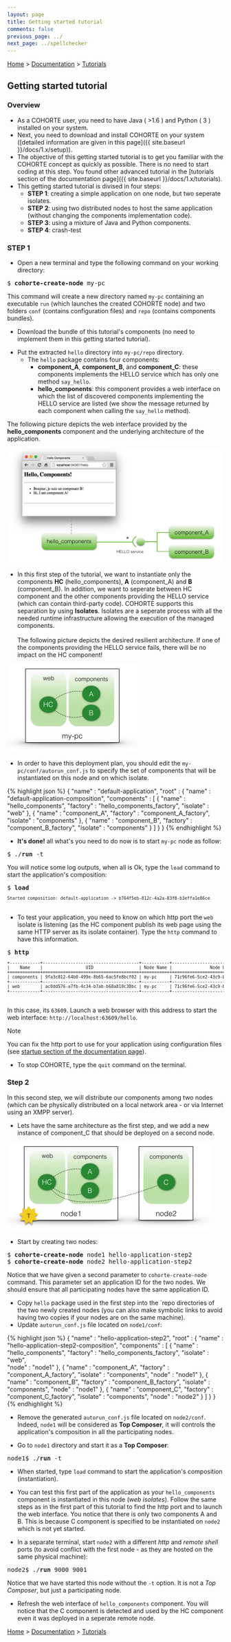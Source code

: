 ```yaml
---
layout: page
title: Getting started tutorial
comments: false
previous_page: ../
next_page: ../spellchecker
---
```


[Home](../../../../) > [Documentation](../../) > [Tutorials](../)

## Getting started tutorial

### Overview

 * As a COHORTE user, you need to have Java ( >1.6 ) and Python ( 3 ) installed on your system.
 * Next, you need to download and install COHORTE on your system ([detailed information are given in this page]({{ site.baseurl }}/docs/1.x/setup)).
 * The objective of this getting started tutorial is to get you familiar with the COHORTE concept as quickly as possible. There is no need to start coding at this step. You found other advanced tutorial in the [tutorials section of the documentation page]({{ site.baseurl }}/docs/1.x/tutorials).
 * This getting started tutorial is divised in four steps:
   * **STEP 1**: creating a simple application on one node, but two seperate isolates. 
   * **STEP 2**: using two distributed nodes to host the same application (without changing the components implementation code).
   * **STEP 3**: using a mixture of Java and Python components.
   * **STEP 4**: crash-test

### STEP 1

 * Open a new terminal and type the following command on your working directory:

 <pre>
$ <b>cohorte-create-node</b> my-pc
</pre>

This command will create a new directory named `my-pc` containing an executable `run` (which launches the created COHORTE node) and two folders `conf` (contains configuration files) and `repo` (contains components bundles).

 * Download the bundle of this tutorial's components (no need to implement them in this getting started tutorial). 

<p>
<div id="download_night_builds"></div> 
</p>

 * Put the extracted `hello` directory into `my-pc/repo` directory.  
   * The `hello` package contains four components:   
     * **component_A**, **component_B**, and **component_C**: these components implements the HELLO service which has only one method `say_hello`. 
     * **hello_components**: this component provides a web interface on which the list of discovered components implementing the HELLO service are listed (we show the message returned by each component when calling the `say_hello` method).

The following picture depicts the web interface provided by the **hello_components** component and the underlying architecture of the application.

![Step 1 final result](getting-started-img-3.png)

 * In this first step of the tutorial, we want to instantiate only the components **HC** (hello_components), **A** (component_A) and **B** (component_B). In addition, we want to seperate between HC component and the other components providing the HELLO service (which can contain third-party code). COHORTE supports this separation by using **Isolates**. Isolates are a seperate process with all the needed runtime infrastructure allowing the execution of the managed components.
 <br/><br/>The following picture depicts the desired resilient architecture. If one of the components providing the HELLO service fails, there will be no impact on the HC component! 

![Step 1](getting-started-img-1.png)

 * In order to have this deployment plan, you should edit the `my-pc/conf/autorun_conf.js` to specify the set of components that will be instantiated on this node and on which isolate.

{% highlight json %}
{
	"name" : "default-application",
	"root" : {
		"name" : "default-application-composition",
		"components" : [ 
			{
				"name" : "hello_components",
				"factory" : "hello_components_factory",
				"isolate" : "web"
			}, {
				"name" : "component_A",
				"factory" : "component_A_factory",
				"isolate" : "components"
			}, {
				"name" : "component_B",
				"factory" : "component_B_factory",
				"isolate" : "components"
			}
		]
	}
}
{% endhighlight %}

 * **It's done!** all what's you need to do now is to start `my-pc` node as follow:

 <pre>
$ ./<b>run</b> -t
</pre>

You will notice some log outputs, when all is Ok, type the `load` command to start the application's composition:

 <pre>
$ <b>load</b>
<div style="font-size:70%">
Started composition: default-application -> b764f5eb-812c-4a2a-83f8-b3effa1e86ce
</div>
</pre>

 * To test your application, you need to know on which http port the `web` isolate is listening (as the HC component publish its web page using the same HTTP server as its isolate container). Type the `http` command to have this information.

<pre>
$ <b>http</b>
<div style="font-size:70%">
+------------+--------------------------------------+-----------+--------------------------------------+-------+
|    Name    |                 UID                  | Node Name |               Node UID               | HTTP  |
+============+======================================+===========+======================================+=======+
| components | 9fa3c812-64b0-499e-8b65-6ac5fe8bcf02 | my-pc     | 71c96fe6-5ce2-43c9-bafc-6f0905d8cf74 | 63625 |
+------------+--------------------------------------+-----------+--------------------------------------+-------+
| web        | ac0dd576-a7fb-4c34-b7ab-b68a810c38bc | my-pc     | 71c96fe6-5ce2-43c9-bafc-6f0905d8cf74 | <span style="color:red">63609</span> |
+------------+--------------------------------------+-----------+--------------------------------------+-------+
</div>
</pre>

In this case, its `63609`. Launch a web browser with this address to start the web interface: `http://localhost:63609/hello`.

<div class="note">
<span class="note-title">Note</span>
<p class="note-content">
You can fix the http port to use for your application using configuration files (see <a href="{{ site.baseurl }}/docs/1.x/startup">startup section of the documentation page</a>).
</p>
</div>

 * To stop COHORTE, type the `quit` command on the terminal.

### Step 2

In this second step, we will distribute our components among two nodes (which can be physically distributed on a local network area - or via Internet using an XMPP server).

 * Lets have the same architecture as the first step, and we add a new instance of component_C that should be deployed on a second node. 

![Step 2](getting-started-img-2.png)

 * Start by creating two nodes:

 <pre>
$ <b>cohorte-create-node</b> node1 hello-application-step2
$ <b>cohorte-create-node</b> node2 hello-application-step2
</pre>

Notice that we have given a second parameter to `cohorte-create-node` command. This parameter set an application ID for the two nodes. We should ensure that all participating nodes have the same application ID. 

 * Copy `hello` package used in the first step into the `repo directories of the two newly created nodes (you can also make symbolic links to avoid having two copies if your nodes are on the same machine).
 * Update `autorun_conf.js` file located on `node1/conf`:

{% highlight json %}
{
	"name" : "hello-application-step2",
	"root" : {
		"name" : "hello-application-step2-composition",
		"components" : [ 
			{
				"name" : "hello_components",
				"factory" : "hello_components_factory",
				"isolate" : "web",			
				"node" : "node1"
			}, {
				"name" : "component_A",
				"factory" : "component_A_factory",
				"isolate" : "components",
				"node" : "node1"
			}, {
				"name" : "component_B",
				"factory" : "component_B_factory",
				"isolate" : "components",
				"node" : "node1"
			}, {
				"name" : "component_C",
				"factory" : "component_C_factory",
				"isolate" : "components",
				"node" : "node2"
			}
		]
	}
}
{% endhighlight %}

*  Remove the generated `autorun_conf.js` file located on `node2/conf`. Indeed, `node1` will be considered as **Top Composer**, it will controls the application's composition in all the participating nodes.

* Go to `node1` directory and start it as a **Top Composer**:

<pre>
node1$ ./<b>run</b> -t
</pre>

* When started, type `load` command to start the application's composition (instantiation). 
* You can test this first part of the application as your `hello_components` component is instantiated in this node (*web isolates*). Follow the same steps as in the first part of this tutorial to find the http port and to launch the web interface. You notice that there is only two components A and B. This is because C component is specified to be instantiated on `node2` which is not yet started.

* In a separate terminal, start `node2` with a different *http* and *remote shell* ports (to avoid conflict with the first node - as they are hosted on the same physical machine):

<pre>
node2$ ./<b>run</b> 9000 9001
</pre>

Notice that we have started this node without the `-t` option. It is not a *Top Composer*, but just a participating node.

* Refresh the web interface of `hello_components` component. You will notice that the C component is detected and used by the HC component even it was deployed in a seperate remote node.



[Home](../../../../) > [Documentation](../../) > [Tutorials](../)


<script>
    function loadLatestSnapshots() {
        $.getJSON( "http://cohorte.github.io/latest_demos.json", function( data ) {            
            frame = "<a class='btn' href='" + data["snapshots"]["getting-started-tutorial-distribution"]["files"]["zip"] + "'>getting-started-tutorial.zip</a>"            
            $('#download_night_builds').html(frame);
        });
    }
    $(document).ready(function() {        
        loadLatestSnapshots();
    });
</script>

